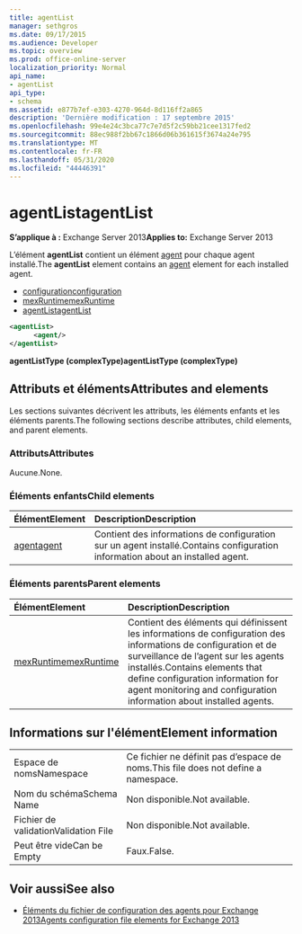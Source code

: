 ```yaml
---
title: agentList
manager: sethgros
ms.date: 09/17/2015
ms.audience: Developer
ms.topic: overview
ms.prod: office-online-server
localization_priority: Normal
api_name:
- agentList
api_type:
- schema
ms.assetid: e877b7ef-e303-4270-964d-8d116ff2a865
description: 'Dernière modification : 17 septembre 2015'
ms.openlocfilehash: 99e4e24c3bca77c7e7d5f2c59bb21cee1317fed2
ms.sourcegitcommit: 88ec988f2bb67c1866d06b361615f3674a24e795
ms.translationtype: MT
ms.contentlocale: fr-FR
ms.lasthandoff: 05/31/2020
ms.locfileid: "44446391"
---
```

# <a name="agentlist"></a><span data-ttu-id="593ce-103">agentList</span><span class="sxs-lookup"><span data-stu-id="593ce-103">agentList</span></span>
  
<span data-ttu-id="593ce-104">**S’applique à :** Exchange Server 2013</span><span class="sxs-lookup"><span data-stu-id="593ce-104">**Applies to:** Exchange Server 2013</span></span>
  
<span data-ttu-id="593ce-105">L’élément **agentList** contient un élément [agent](agent.md) pour chaque agent installé.</span><span class="sxs-lookup"><span data-stu-id="593ce-105">The **agentList** element contains an [agent](agent.md) element for each installed agent.</span></span> 
  
- [<span data-ttu-id="593ce-106">configuration</span><span class="sxs-lookup"><span data-stu-id="593ce-106">configuration</span></span>](configuration.md)
- [<span data-ttu-id="593ce-107">mexRuntime</span><span class="sxs-lookup"><span data-stu-id="593ce-107">mexRuntime</span></span>](mexruntime.md)
- [<span data-ttu-id="593ce-108">agentList</span><span class="sxs-lookup"><span data-stu-id="593ce-108">agentList</span></span>](agentlist.md)
  
```XML
<agentList>
      <agent/>
</agentList>
```

<span data-ttu-id="593ce-109">**agentListType (complexType)**</span><span class="sxs-lookup"><span data-stu-id="593ce-109">**agentListType (complexType)**</span></span>

## <a name="attributes-and-elements"></a><span data-ttu-id="593ce-110">Attributs et éléments</span><span class="sxs-lookup"><span data-stu-id="593ce-110">Attributes and elements</span></span>

<span data-ttu-id="593ce-111">Les sections suivantes décrivent les attributs, les éléments enfants et les éléments parents.</span><span class="sxs-lookup"><span data-stu-id="593ce-111">The following sections describe attributes, child elements, and parent elements.</span></span>
  
### <a name="attributes"></a><span data-ttu-id="593ce-112">Attributs</span><span class="sxs-lookup"><span data-stu-id="593ce-112">Attributes</span></span>

<span data-ttu-id="593ce-113">Aucune.</span><span class="sxs-lookup"><span data-stu-id="593ce-113">None.</span></span>
  
### <a name="child-elements"></a><span data-ttu-id="593ce-114">Éléments enfants</span><span class="sxs-lookup"><span data-stu-id="593ce-114">Child elements</span></span>

|<span data-ttu-id="593ce-115">**Élément**</span><span class="sxs-lookup"><span data-stu-id="593ce-115">**Element**</span></span>|<span data-ttu-id="593ce-116">**Description**</span><span class="sxs-lookup"><span data-stu-id="593ce-116">**Description**</span></span>|
|:-----|:-----|
|[<span data-ttu-id="593ce-117">agent</span><span class="sxs-lookup"><span data-stu-id="593ce-117">agent</span></span>](agent.md) <br/> |<span data-ttu-id="593ce-118">Contient des informations de configuration sur un agent installé.</span><span class="sxs-lookup"><span data-stu-id="593ce-118">Contains configuration information about an installed agent.</span></span>  <br/> |
   
### <a name="parent-elements"></a><span data-ttu-id="593ce-119">Éléments parents</span><span class="sxs-lookup"><span data-stu-id="593ce-119">Parent elements</span></span>

|<span data-ttu-id="593ce-120">**Élément**</span><span class="sxs-lookup"><span data-stu-id="593ce-120">**Element**</span></span>|<span data-ttu-id="593ce-121">**Description**</span><span class="sxs-lookup"><span data-stu-id="593ce-121">**Description**</span></span>|
|:-----|:-----|
|[<span data-ttu-id="593ce-122">mexRuntime</span><span class="sxs-lookup"><span data-stu-id="593ce-122">mexRuntime</span></span>](mexruntime.md) <br/> |<span data-ttu-id="593ce-123">Contient des éléments qui définissent les informations de configuration des informations de configuration et de surveillance de l’agent sur les agents installés.</span><span class="sxs-lookup"><span data-stu-id="593ce-123">Contains elements that define configuration information for agent monitoring and configuration information about installed agents.</span></span>  <br/> |
   
## <a name="element-information"></a><span data-ttu-id="593ce-124">Informations sur l'élément</span><span class="sxs-lookup"><span data-stu-id="593ce-124">Element information</span></span>

|||
|:-----|:-----|
|<span data-ttu-id="593ce-125">Espace de noms</span><span class="sxs-lookup"><span data-stu-id="593ce-125">Namespace</span></span>  <br/> |<span data-ttu-id="593ce-126">Ce fichier ne définit pas d’espace de noms.</span><span class="sxs-lookup"><span data-stu-id="593ce-126">This file does not define a namespace.</span></span>  <br/> |
|<span data-ttu-id="593ce-127">Nom du schéma</span><span class="sxs-lookup"><span data-stu-id="593ce-127">Schema Name</span></span>  <br/> |<span data-ttu-id="593ce-128">Non disponible.</span><span class="sxs-lookup"><span data-stu-id="593ce-128">Not available.</span></span>  <br/> |
|<span data-ttu-id="593ce-129">Fichier de validation</span><span class="sxs-lookup"><span data-stu-id="593ce-129">Validation File</span></span>  <br/> |<span data-ttu-id="593ce-130">Non disponible.</span><span class="sxs-lookup"><span data-stu-id="593ce-130">Not available.</span></span>  <br/> |
|<span data-ttu-id="593ce-131">Peut être vide</span><span class="sxs-lookup"><span data-stu-id="593ce-131">Can be Empty</span></span>  <br/> |<span data-ttu-id="593ce-132">Faux.</span><span class="sxs-lookup"><span data-stu-id="593ce-132">False.</span></span>  <br/> |
   
## <a name="see-also"></a><span data-ttu-id="593ce-133">Voir aussi</span><span class="sxs-lookup"><span data-stu-id="593ce-133">See also</span></span>

- [<span data-ttu-id="593ce-134">Éléments du fichier de configuration des agents pour Exchange 2013</span><span class="sxs-lookup"><span data-stu-id="593ce-134">Agents configuration file elements for Exchange 2013</span></span>](agents-configuration-file-elements-for-exchange-2013.md)

